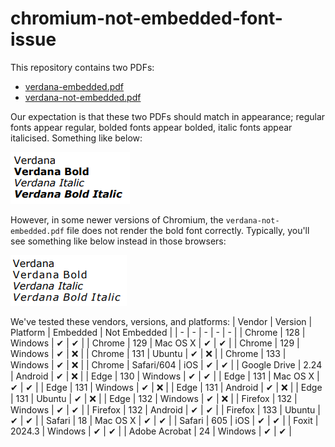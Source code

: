 # chromium-not-embedded-font-issue

This repository contains two PDFs:

- [verdana-embedded.pdf](verdana-embedded.pdf)
- [verdana-not-embedded.pdf](verdana-not-embedded.pdf)

Our expectation is that these two PDFs should match in appearance; regular fonts appear regular,
bolded fonts appear bolded, italic fonts appear italicised. Something like below:

![image](expected.png)

However, in some newer versions of Chromium, the `verdana-not-embedded.pdf` file does not render
the bold font correctly. Typically, you'll see something like below instead in those browsers:

![image](actual.png)

We've tested these vendors, versions, and platforms:
| Vendor | Version | Platform | Embedded | Not Embedded |
| - | - | - | - | - |
| Chrome | 128 | Windows | ✔ | ✔ |
| Chrome | 129 | Mac OS X | ✔ | ✔ |
| Chrome | 129 | Windows | ✔ | ❌ |
| Chrome | 131 | Ubuntu | ✔ | ❌ |
| Chrome | 133 | Windows | ✔ | ❌ |
| Chrome | Safari/604 | iOS | ✔ | ✔ |
| Google Drive | 2.24 | Android | ✔ | ❌ |
| Edge | 130 | Windows | ✔ | ✔ |
| Edge | 131 | Mac OS X | ✔ | ✔ |
| Edge | 131 | Windows | ✔ | ❌ |
| Edge | 131 | Android | ✔ | ❌ |
| Edge | 131 | Ubuntu | ✔ | ❌ |
| Edge | 132 | Windows | ✔ | ❌ |
| Firefox | 132 | Windows | ✔ | ✔ |
| Firefox | 132 | Android | ✔ | ✔ |
| Firefox | 133 | Ubuntu | ✔ | ✔ |
| Safari | 18 | Mac OS X | ✔ | ✔ |
| Safari | 605 | iOS | ✔ | ✔ |
| Foxit | 2024.3 | Windows | ✔ | ✔ |
| Adobe Acrobat | 24 | Windows | ✔ | ✔ |
